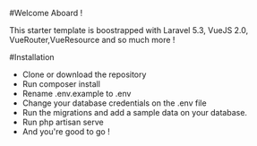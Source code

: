 #Welcome Aboard !


This starter template is boostrapped with Laravel 5.3, VueJS 2.0, VueRouter,VueResource and so much more !



#Installation

- Clone or download the repository
- Run composer install
- Rename .env.example to .env
- Change your database credentials on the .env file
- Run the migrations and add a sample data on your database.
- Run php artisan serve
- And you're good to go !


